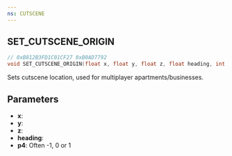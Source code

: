 ```yaml
---
ns: CUTSCENE
---
```

## SET_CUTSCENE_ORIGIN

```c
// 0xB812B3FD1C01CF27 0xB0AD7792
void SET_CUTSCENE_ORIGIN(float x, float y, float z, float heading, int p4);
```

Sets cutscene location, used for multiplayer apartments/businesses.

## Parameters
* **x**: 
* **y**: 
* **z**: 
* **heading**: 
* **p4**: Often -1, 0 or 1

